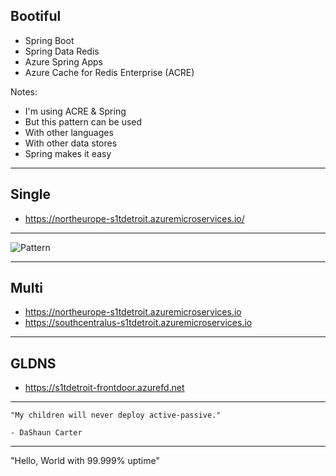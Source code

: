 ## Bootiful

- Spring Boot
- Spring Data Redis
- Azure Spring Apps
- Azure Cache for Redis Enterprise (ACRE)

Notes:
- I'm using ACRE & Spring
- But this pattern can be used
- With other languages
- With other data stores
- Spring makes it easy

---

## Single

- https://northeurope-s1tdetroit.azuremicroservices.io/

---

![Pattern](images/whynot5.png)

---

## Multi

- https://northeurope-s1tdetroit.azuremicroservices.io
- https://southcentralus-s1tdetroit.azuremicroservices.io

---

## GLDNS

- https://s1tdetroit-frontdoor.azurefd.net

---

```
"My children will never deploy active-passive."

- DaShaun Carter
```

---

"Hello, World with 99.999% uptime"